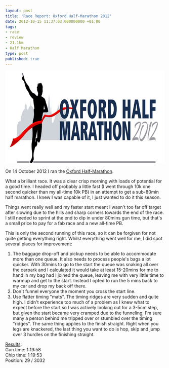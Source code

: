 ```yaml
---
layout: post
title: 'Race Report: Oxford Half-Marathon 2012'
date: 2012-10-15 11:37:03.000000000 +01:00
tags:
- race
- review
- 21.1km
- Half Marathon
type: post
published: true
---
```

<img class="center" alt="" src="/assets/OxfordHalf-2012-logo.gif" width="822" height="290" />

On 14 October 2012 I ran the <a href="http://www.oxfordhalfmarathon.co.uk/" target="_blank">Oxford Half-Marathon</a>.

What a brilliant race. It was a clear crisp morning with loads of potential for a good time. I headed off probably a little fast (I went through 10k one second quicker than my all-time 10k PB) in an attempt to get a sub-80min half marathon. I knew I was capable of it, I just wanted to do it this season.

Things went really well and my faster start meant I wasn't too far off target after slowing due to the hills and sharp corners towards the end of the race. I still needed to sprint at the end to dip in under 80mins gun time, but that's a small price to pay for a fab race and a new all-time PB.

This is only the second running of this race, so it can be forgiven for not quite getting everything right.  Whilst everything went well for me, I did spot several places for improvement:

1.  The baggage drop-off and pickup needs to be able to accommodate more than one queue.  It also needs to process people's bags a lot quicker.  With 30mins to go to the start the queue was snaking all over the carpark and I calculated it would take at least 15-20mins for me to hand in my bag had I joined the queue, leaving me with very little time to warmup and get to the start.  Instead I opted to run the 5 mins back to my car and drop my back off there.
2.  Don't funnel everyone the moment you cross the start line.
3.  Use flatter timing "mats".  The timing ridges are very sudden and quite high. I didn't experience too much of a problem as I knew what to expect before the start so I was actively looking out for a 3-5cm step, but given the start became very cramped due to the funneling, I'm sure many a person behind me tripped over or stumbled over the timing "ridges".  The same thing applies to the finish straight.  Right when you legs are knackered, the last thing you want to do is hop, skip and jump over 3 hurdles on the finishing straight.

[Results](http://www.racetimingsystems.com/public/result.aspx?raceid=2116&bib=590):  
Gun time: 1:19:58  
Chip time: 1:19:53  
Position: 29 / 3032
